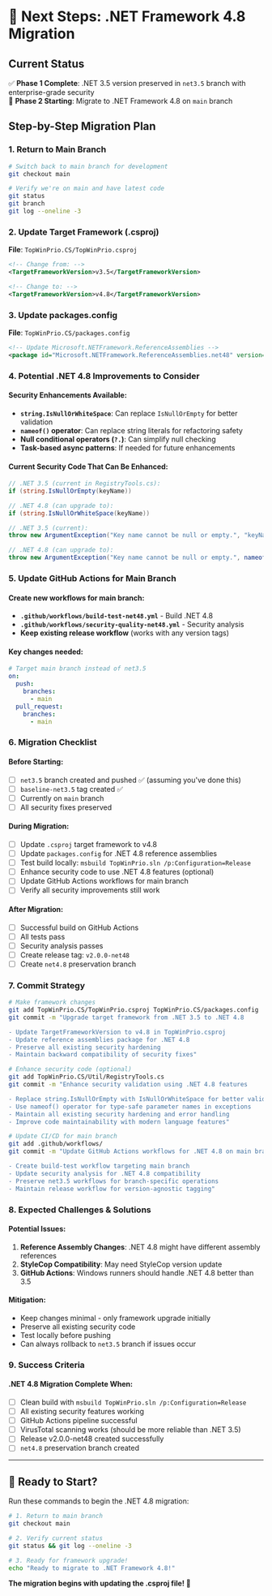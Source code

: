 # 🚀 Next Steps: .NET Framework 4.8 Migration

## Current Status
✅ **Phase 1 Complete**: .NET 3.5 version preserved in `net3.5` branch with enterprise-grade security  
🎯 **Phase 2 Starting**: Migrate to .NET Framework 4.8 on `main` branch

## Step-by-Step Migration Plan

### 1. Return to Main Branch
```bash
# Switch back to main branch for development
git checkout main

# Verify we're on main and have latest code
git status
git branch
git log --oneline -3
```

### 2. Update Target Framework (.csproj)
**File**: `TopWinPrio.CS/TopWinPrio.csproj`
```xml
<!-- Change from: -->
<TargetFrameworkVersion>v3.5</TargetFrameworkVersion>

<!-- Change to: -->
<TargetFrameworkVersion>v4.8</TargetFrameworkVersion>
```

### 3. Update packages.config
**File**: `TopWinPrio.CS/packages.config`
```xml
<!-- Update Microsoft.NETFramework.ReferenceAssemblies -->
<package id="Microsoft.NETFramework.ReferenceAssemblies.net48" version="1.0.3" targetFramework="net48" />
```

### 4. Potential .NET 4.8 Improvements to Consider

#### Security Enhancements Available:
- **`string.IsNullOrWhiteSpace`**: Can replace `IsNullOrEmpty` for better validation
- **`nameof()` operator**: Can replace string literals for refactoring safety
- **Null conditional operators (`?.`)**: Can simplify null checking
- **Task-based async patterns**: If needed for future enhancements

#### Current Security Code That Can Be Enhanced:
```csharp
// .NET 3.5 (current in RegistryTools.cs):
if (string.IsNullOrEmpty(keyName))

// .NET 4.8 (can upgrade to):
if (string.IsNullOrWhiteSpace(keyName))

// .NET 3.5 (current):
throw new ArgumentException("Key name cannot be null or empty.", "keyName");

// .NET 4.8 (can upgrade to):
throw new ArgumentException("Key name cannot be null or empty.", nameof(keyName));
```

### 5. Update GitHub Actions for Main Branch

#### Create new workflows for main branch:
- **`.github/workflows/build-test-net48.yml`** - Build .NET 4.8
- **`.github/workflows/security-quality-net48.yml`** - Security analysis
- **Keep existing release workflow** (works with any version tags)

#### Key changes needed:
```yaml
# Target main branch instead of net3.5
on:
  push:
    branches:
      - main
  pull_request:
    branches:
      - main
```

### 6. Migration Checklist

#### Before Starting:
- [ ] `net3.5` branch created and pushed ✅ (assuming you've done this)
- [ ] `baseline-net3.5` tag created ✅
- [ ] Currently on `main` branch
- [ ] All security fixes preserved

#### During Migration:
- [ ] Update `.csproj` target framework to v4.8
- [ ] Update `packages.config` for .NET 4.8 reference assemblies
- [ ] Test build locally: `msbuild TopWinPrio.sln /p:Configuration=Release`
- [ ] Enhance security code to use .NET 4.8 features (optional)
- [ ] Update GitHub Actions workflows for main branch
- [ ] Verify all security improvements still work

#### After Migration:
- [ ] Successful build on GitHub Actions
- [ ] All tests pass
- [ ] Security analysis passes
- [ ] Create release tag: `v2.0.0-net48`
- [ ] Create `net4.8` preservation branch

### 7. Commit Strategy

```bash
# Make framework changes
git add TopWinPrio.CS/TopWinPrio.csproj TopWinPrio.CS/packages.config
git commit -m "Upgrade target framework from .NET 3.5 to .NET 4.8

- Update TargetFrameworkVersion to v4.8 in TopWinPrio.csproj
- Update reference assemblies package for .NET 4.8
- Preserve all existing security hardening
- Maintain backward compatibility of security fixes"

# Enhance security code (optional)
git add TopWinPrio.CS/Util/RegistryTools.cs
git commit -m "Enhance security validation using .NET 4.8 features

- Replace string.IsNullOrEmpty with IsNullOrWhiteSpace for better validation
- Use nameof() operator for type-safe parameter names in exceptions
- Maintain all existing security hardening and error handling
- Improve code maintainability with modern language features"

# Update CI/CD for main branch
git add .github/workflows/
git commit -m "Update GitHub Actions workflows for .NET 4.8 on main branch

- Create build-test workflow targeting main branch
- Update security analysis for .NET 4.8 compatibility  
- Preserve net3.5 workflows for branch-specific operations
- Maintain release workflow for version-agnostic tagging"
```

### 8. Expected Challenges & Solutions

#### Potential Issues:
1. **Reference Assembly Changes**: .NET 4.8 might have different assembly references
2. **StyleCop Compatibility**: May need StyleCop version update
3. **GitHub Actions**: Windows runners should handle .NET 4.8 better than 3.5

#### Mitigation:
- Keep changes minimal - only framework upgrade initially
- Preserve all existing security code
- Test locally before pushing
- Can always rollback to `net3.5` branch if issues occur

### 9. Success Criteria

#### .NET 4.8 Migration Complete When:
- [ ] Clean build with `msbuild TopWinPrio.sln /p:Configuration=Release`
- [ ] All existing security features working
- [ ] GitHub Actions pipeline successful
- [ ] VirusTotal scanning works (should be more reliable than .NET 3.5)
- [ ] Release v2.0.0-net48 created successfully
- [ ] `net4.8` preservation branch created

---

## 🎯 Ready to Start?

Run these commands to begin the .NET 4.8 migration:

```bash
# 1. Return to main branch
git checkout main

# 2. Verify current status  
git status && git log --oneline -3

# 3. Ready for framework upgrade!
echo "Ready to migrate to .NET Framework 4.8!"
```

**The migration begins with updating the .csproj file! 🚀**